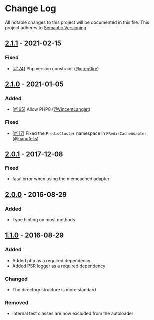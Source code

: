 # Change Log
All notable changes to this project will be documented in this file.
This project adheres to [Semantic Versioning](http://semver.org/).

## [2.1.1](https://github.com/sonata-project/cache/compare/2.1.0...2.1.1) - 2021-02-15
### Fixed
- [[#174](https://github.com/sonata-project/cache/pull/174)] Php version constraint ([@greg0ire](https://github.com/greg0ire))

## [2.1.0](https://github.com/sonata-project/cache/compare/2.0.1...2.1.0) - 2021-01-05
### Added
- [[#165](https://github.com/sonata-project/cache/pull/165)] Allow PHP8 ([@VincentLanglet](https://github.com/VincentLanglet))

### Fixed
- [[#117](https://github.com/sonata-project/cache/pull/117)] Fixed the `PredisCluster` namespace in `PRedisCacheAdapter` ([@nanofelis](https://github.com/nanofelis))

## [2.0.1](https://github.com/sonata-project/cache/compare/2.0.0...2.0.1) - 2017-12-08
### Fixed
- fatal error when using the memcached adapter

## [2.0.0](https://github.com/sonata-project/cache/compare/1.x...2.0.0) - 2016-08-29
### Added
- Type hinting on most methods

## [1.1.0](https://github.com/sonata-project/cache/compare/1.0.7...1.1.0) - 2016-08-29
### Added
- Added php as a required dependency
- Added PSR logger as a required dependency

### Changed
- The directory structure is more standard

### Removed
- internal test classes are now excluded from the autoloader
